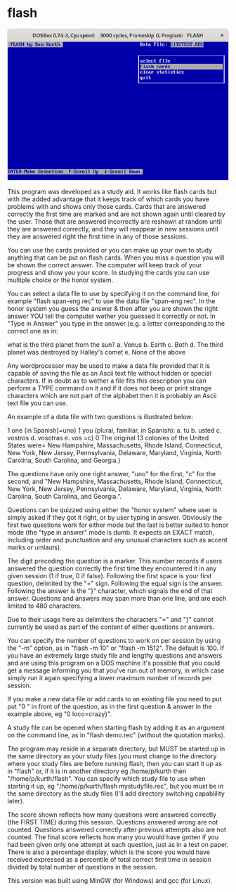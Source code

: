 # flash

![screenshot](docs/assets/images/runFlashOnDOSBox.png?raw=true)

This program was developed as a study aid. It works like flash cards but
with the added advantage that it keeps track of which cards you have
problems with and shows only those cards. Cards that are answered
correctly the first time are marked and are not shown again until
cleared by the user. Those that are answered incorrectly are reshown at
random until they are answered correctly, and they will reappear in new
sessions until they are answered right the first time in any of those
sessions.

You can use the cards provided or you can make up your own to study
anything that can be put on flash cards. When you miss a question you
will be shown the correct answer. The computer will keep track of your
progress and show you your score. In studying the cards you can use
multiple choice or the honor system.

You can select a data file to use by specifying it on the command line,
for example "flash span-eng.rec" to use the data file "span-eng.rec". In
the honor system you guess the answer & then after you are shown the
right answer YOU tell the computer wether you guessed it correctly or
not. In "Type in Answer" you type in the answer (e.g. a letter corresponding 
to the correct one as in:

what is the third planet from the sun?
a. Venus
b. Earth
c. Both
d. The third planet was destroyed by Halley's comet 
e. None of the above

Any wordprocessor may be used to make a data file provided that it is
capable of saving the file as an Ascii text file without hidden or
special characters.  If in doubt as to wether a file fits this
description you can perform a TYPE command on it and if it does not beep
or print strange characters which are not part of the alphabet then it
is probably an Ascii text file you can use.

An example of a data file with two questions is illustrated below:

1 one (in Spanish)=uno} 
1 you (plural, familiar, in Spanish):
  a. tú
  b. usted
  c. vostros
  d. vosotras
  e. vos
  =c}
0 The original 13 colonies of the United States were=
New Hampshire, Massachusetts, Rhode Island, Connecticut, New York, New Jersey, Pennsylvania, Delaware, Maryland, Virginia, North Carolina, South Carolina, and Georgia.}
  
The questions have only one right answer, "uno" for the first, "c" for
the second, and "New Hampshire, Massachusetts, Rhode Island, Connecticut, New York, New Jersey, Pennsylvania, Delaware, Maryland, Virginia, North Carolina, South Carolina, and Georgia.". 

Questions can be quizzed using either the "honor system" where user is simply 
asked if they got it right, or by user typing in answer. Obviously the first two questions work for either mode but the last is better suited to honor mode (the "type in answer" mode is dumb. It expects an EXACT match, including order and punctuation and any unusual characters such as accent marks or umlauts).

The digit preceding the question is a marker. This number records if users 
answered the question correctly the first time they encountered it in any 
given session (1 if true, 0 if false).  Following the first space is your first question, delimited by the "=" sign. Following the equal sign is the answer. Following the answer is the "}" character, which signals the end of that answer. Questions and answers may span more than one line, and are each limited to 480 characters.

Due to their usage here as delimiters the characters "=" and "}" cannot currently be used as part of the content of either questions or answers.

You can specify the number of questions to work on per session by using
the "-m" option, as in "flash -m 10" or "flash -m 1512".  The default is
100. If you have an extremely large study file and lengthy questions and
answers and are using this program on a DOS machine it's possible that
you could get a message informing you that you've run out of memory, in
which case simply run it again specifying a lower maximum number of
records per session.

If you make a new data file or add cards to an existing file you need to
put put "0 " in front of the question, as in the first question & answer
in the example above, eg "0 loco=crazy}".

A study file can be opened when starting flash by adding it as an
argument on the command line, as in "flash demo.rec" (without the quotation marks).

The program may reside in a separate directory, but MUST be started up
in the same directory as your study files (you must change to the
directory where your study files are before running flash, then you can
start it up as in "flash" or, if it is in another directory eg
/home/p/kurth then "/home/p/kurth/flash".  You can specify which study
file to use when starting it up, eg "/home/p/kurth/flash mystudyfile.rec", 
but you must be in the same directory as the study files (I'll add directory 
switching capablility later).

The score shown reflects how many questions were answered correctly (the FIRST
TIME) during this session. Questions answered wrong are not counted. Questions
answered correctly after previous attempts also are not counted. The final 
score reflects how many you would have gotten if you had been given only one 
attempt at each question, just as in a test on paper. There is also a 
percentage display, which is the score you would have received expressed as
a percentile of total correct first time in session divided by total number
of questions in the session.

This version was built using MinGW (for Windows) and gcc (for Linux). 

